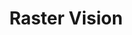 ---
layout: project
title:  "Raster Vision"
seo_description: "Branding and marketing design for an open source machine learning library for satellite and aerial imagery."
casestudy: true
featured-image: "azavea-rastervision/rastervision_RGB_darkbg.png"
featured-alt: "Raster Vision logo."
featured-bg: "#292f35"
project-url: "https://rastervision.io/"
excerpt: "Branding and marketing design."
hero:
    title: "Raster Vision"
    tagline: "A climate change companion"
    desc: |
        Branding and marketing design for an open source machine learning library for satellite and aerial imagery.
    image: "azavea-rastervision/rastervision_RGB_darkbg.png"
    image-alt: "Raster Vision logo."
    image-bg: "#292f35"
    roles: "Branding and marketing website"
    organization: 
        name: Azavea
        url: "https://www.azavea.com/"
sections: 
    - type: "default"
      layout: "text-only"
      title: "Background"
      desc: |
        Raster Vision fascilitates deep learning for aerial and satellite imagery. It is a direct response to the recent explosion of available satellite, aerial, and drone imagery. An open source library, Raster Vision makes it easier to work with earth observation data.

        I was invited to work on a brand identity for the new library, as well as a simple website to introduce it.
    - type: "default"
      layout: "visual-text"
      title: "Creating the brand"
      desc: |
        I primarily worked on developing a logo with a strong tie to the name and explored ways to incorporate “raster” pixels into an eye icon. Eventually I landed on creating an iris and pupil out of pixels.
      visual: 
        type: "image"
        caption: "Early logo explorations."
        image: "azavea-rastervision/rastervision_sketches_01.jpg"
        image-alt: "Various sketches for the logo."
    - type: "default"
      layout: "visual-text"
      title: "Applying the brand"
      desc: |
        From there, I designed a simple website page that could present the new library and allow for newsletter sign-ups. We also made some stickers upon launch to share at events.
      visual: 
        type: "image"
        caption: "Final Raster Vision marks."
        image: "azavea-rastervision/rastervision_brand_01.jpg"
        image-alt: "The Raster Vision mark on a light and dark background."
    - type: "grid"
      layout: "side-by-side"
      visual: 
        - image: "azavea-rastervision/rastervision_applied_01.jpg"
          image-alt: "The Raster Vision sticker on a laptop on a desk."
        - image: "azavea-rastervision/rastervision_applied_02.jpg"
          image-alt: "The Raster Vision homepage."
    - type: "default"
      layout: "text-only"
      desc: |
        [Check out the website.](https://rastervision.io/)
---